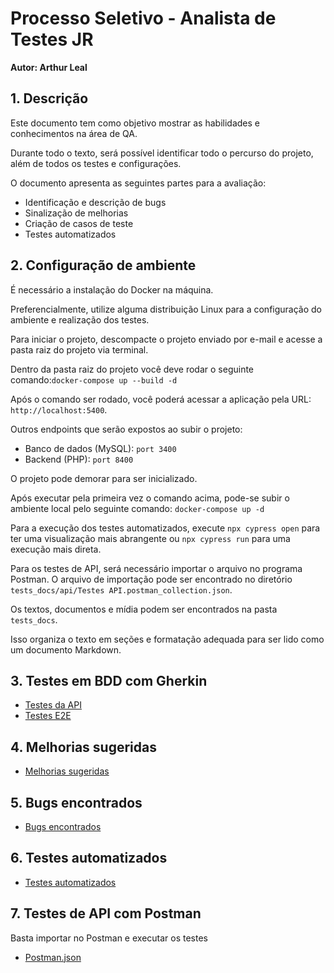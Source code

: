 # Processo Seletivo - Analista de Testes JR


**Autor: Arthur Leal**

## 1. Descrição


Este documento tem como objetivo mostrar as habilidades e conhecimentos na área de QA.

Durante todo o texto, será possível identificar todo o percurso do projeto, além de todos os testes e configurações.

O documento apresenta as seguintes partes para a avaliação:

- Identificação e descrição de bugs
- Sinalização de melhorias
- Criação de casos de teste
- Testes automatizados

## 2. Configuração de ambiente


É necessário a instalação do Docker na máquina.

Preferencialmente, utilize alguma distribuição Linux para a configuração do ambiente e realização dos testes.

Para iniciar o projeto, descompacte o projeto enviado por e-mail e acesse a pasta raiz do projeto via terminal.

Dentro da pasta raiz do projeto você deve rodar o seguinte comando:`docker-compose up --build -d`


Após o comando ser rodado, você poderá acessar a aplicação pela URL: `http://localhost:5400`.

Outros endpoints que serão expostos ao subir o projeto:

- Banco de dados (MySQL): `port 3400`
- Backend (PHP): `port 8400`

O projeto pode demorar para ser inicializado.

Após executar pela primeira vez o comando acima, pode-se subir o ambiente local pelo seguinte comando: `docker-compose up -d`


Para a execução dos testes automatizados, execute `npx cypress open` para ter uma visualização mais abrangente ou `npx cypress run` para uma execução mais direta.

Para os testes de API, será necessário importar o arquivo no programa Postman. O arquivo de importação pode ser encontrado no diretório `tests_docs/api/Testes API.postman_collection.json`.

Os textos, documentos e mídia podem ser encontrados na pasta `tests_docs`.

Isso organiza o texto em seções e formatação adequada para ser lido como um documento Markdown.

## 3. Testes em BDD com Gherkin

* [Testes da API](tests_docs/api/casos_de_testes_api.feature)
* [Testes E2E](tests_docs/frontend/casos_de_testes_e2e.feature)
  
## 4. Melhorias sugeridas

* [Melhorias sugeridas](tests_docs/melhorias.markdown)

## 5. Bugs encontrados

* [Bugs encontrados](tests_docs/bugs.markdown)

## 6. Testes automatizados

* [Testes automatizados](cypress/e2e/contato_seguro.cy.js)

## 7. Testes de API com Postman

Basta importar no Postman e executar os testes

* [Postman.json](tests_docs/api/Testes%20API.postman_collection.json)
